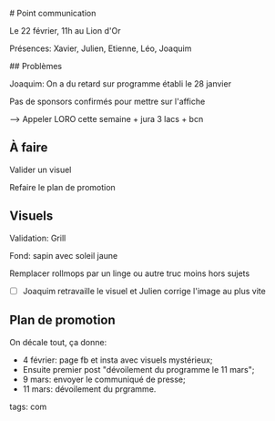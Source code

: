 # Point communication

Le 22 février, 11h au Lion d'Or

Présences: Xavier, Julien, Etienne, Léo, Joaquim

## Problèmes

Joaquim: On a du retard sur programme établi le 28 janvier

Pas de sponsors confirmés pour mettre sur l'affiche

--> Appeler LORO cette semaine + jura 3 lacs + bcn

## À faire

Valider un visuel

Refaire le plan de promotion

## Visuels

Validation: Grill

Fond: sapin avec soleil jaune

Remplacer rollmops par un linge ou autre truc moins hors sujets

- [ ] Joaquim retravaille le visuel et Julien corrige l'image au plus vite

## Plan de promotion

On décale tout, ça donne:

* 4 février: page fb et insta avec visuels mystérieux;
* Ensuite premier post "dévoilement du programme le 11 mars";
* 9 mars: envoyer le communiqué de presse;
* 11 mars: dévoilement du prgramme.



tags: com